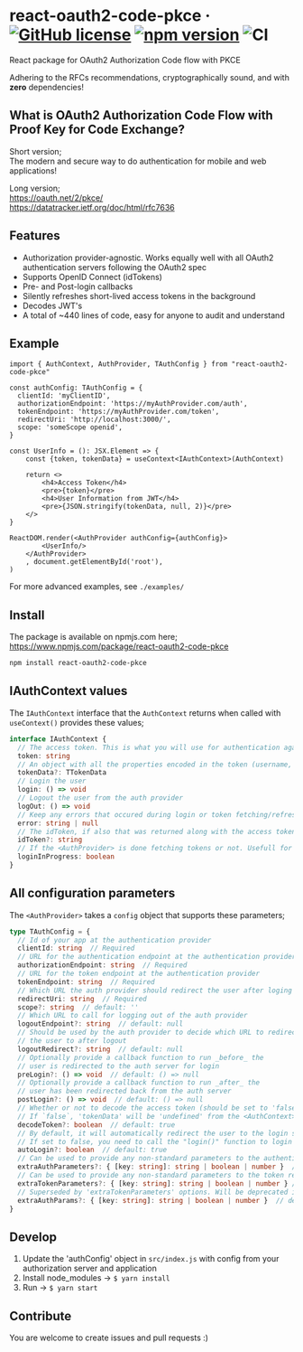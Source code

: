 # react-oauth2-code-pkce &middot; [![GitHub license](https://img.shields.io/badge/license-MIT-blue.svg)](https://github.com/soofstad/react-oauth2-pkce/blob/main/LICENSE) [![npm version](https://img.shields.io/npm/v/react-oauth2-code-pkce)](https://www.npmjs.com/package/react-oauth2-code-pkce) ![CI](https://github.com/soofstad/react-oauth2-pkce/actions/workflows/tests.yaml/badge.svg)

React package for OAuth2 Authorization Code flow with PKCE

Adhering to the RFCs recommendations, cryptographically sound, and with __zero__ dependencies!  

## What is OAuth2 Authorization Code Flow with Proof Key for Code Exchange?

Short version;  
The modern and secure way to do authentication for mobile and web applications!

Long version;  
<https://oauth.net/2/pkce/>  
<https://datatracker.ietf.org/doc/html/rfc7636>

## Features

- Authorization provider-agnostic. Works equally well with all OAuth2 authentication servers following the OAuth2 spec
- Supports OpenID Connect (idTokens)
- Pre- and Post-login callbacks
- Silently refreshes short-lived access tokens in the background
- Decodes JWT's
- A total of ~440 lines of code, easy for anyone to audit and understand

## Example

```tsx
import { AuthContext, AuthProvider, TAuthConfig } from "react-oauth2-code-pkce"

const authConfig: TAuthConfig = {
  clientId: 'myClientID',
  authorizationEndpoint: 'https://myAuthProvider.com/auth',
  tokenEndpoint: 'https://myAuthProvider.com/token',
  redirectUri: 'http://localhost:3000/',
  scope: 'someScope openid',
}

const UserInfo = (): JSX.Element => {
    const {token, tokenData} = useContext<IAuthContext>(AuthContext)

    return <>
        <h4>Access Token</h4>
        <pre>{token}</pre>
        <h4>User Information from JWT</h4>
        <pre>{JSON.stringify(tokenData, null, 2)}</pre>
    </>
}

ReactDOM.render(<AuthProvider authConfig={authConfig}>
        <UserInfo/>
    </AuthProvider>
    , document.getElementById('root'),
)
```

For more advanced examples, see `./examples/`

## Install

The package is available on npmjs.com here; https://www.npmjs.com/package/react-oauth2-code-pkce

```bash
npm install react-oauth2-code-pkce
```

## IAuthContext values

The `IAuthContext` interface that the `AuthContext` returns when called with `useContext()` provides these values;

```typescript
interface IAuthContext {
  // The access token. This is what you will use for authentication against protected API's
  token: string
  // An object with all the properties encoded in the token (username, email, etc)
  tokenData?: TTokenData
  // Login the user
  login: () => void  
  // Logout the user from the auth provider
  logOut: () => void
  // Keep any errors that occured during login or token fetching/refreshing. 
  error: string | null
  // The idToken, if also that was returned along with the access token
  idToken?: string
  // If the <AuthProvider> is done fetching tokens or not. Usefull for controlling page rendering
  loginInProgress: boolean
}
```

## All configuration parameters

The `<AuthProvider>` takes a `config` object that supports these parameters;

```typescript
type TAuthConfig = {
  // Id of your app at the authentication provider
  clientId: string  // Required
  // URL for the authentication endpoint at the authentication provider
  authorizationEndpoint: string  // Required
  // URL for the token endpoint at the authentication provider
  tokenEndpoint: string  // Required
  // Which URL the auth provider should redirect the user after loging out
  redirectUri: string  // Required
  scope?: string  // default: ''
  // Which URL to call for logging out of the auth provider
  logoutEndpoint?: string  // default: null
  // Should be used by the auth provider to decide which URL to redirect
  // the user to after logout
  logoutRedirect?: string  // default: null
  // Optionally provide a callback function to run _before_ the
  // user is redirected to the auth server for login
  preLogin?: () => void  // default: () => null
  // Optionally provide a callback function to run _after_ the
  // user has been redirected back from the auth server
  postLogin?: () => void  // default: () => null
  // Whether or not to decode the access token (should be set to 'false' if the access token is not a JWT (e.g. from Github))
  // If `false`, 'tokenData' will be 'undefined' from the <AuthContext>
  decodeToken?: boolean  // default: true
  // By default, it will automatically redirect the user to the login server if not already logged in.
  // If set to false, you need to call the "login()" function to login (e.g. with a "Login" button)
  autoLogin?: boolean  // default: true
  // Can be used to provide any non-standard parameters to the authentication request
  extraAuthParameters?: { [key: string]: string | boolean | number }  // default: null
  // Can be used to provide any non-standard parameters to the token request
  extraTokenParameters?: { [key: string]: string | boolean | number } // default: null
  // Superseded by 'extraTokenParameters' options. Will be deprecated in 2.0
  extraAuthParams?: { [key: string]: string | boolean | number }  // default: null
}

```

## Develop

1. Update the 'authConfig' object in `src/index.js` with config from your authorization server and application
2. Install node_modules -> `$ yarn install`
3. Run -> `$ yarn start`

## Contribute

You are welcome to create issues and pull requests :)
